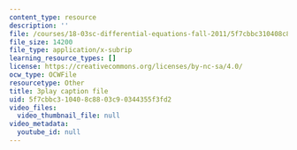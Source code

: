 ```yaml
---
content_type: resource
description: ''
file: /courses/18-03sc-differential-equations-fall-2011/5f7cbbc310408c8803c90344355f3fd2_TRVS5Wo9LoM.srt
file_size: 14200
file_type: application/x-subrip
learning_resource_types: []
license: https://creativecommons.org/licenses/by-nc-sa/4.0/
ocw_type: OCWFile
resourcetype: Other
title: 3play caption file
uid: 5f7cbbc3-1040-8c88-03c9-0344355f3fd2
video_files:
  video_thumbnail_file: null
video_metadata:
  youtube_id: null
---
```

